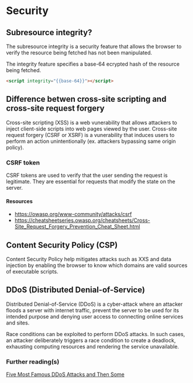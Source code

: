 # Security

## Subresource integrity?

The subresource integrity is a security feature that allows the browser to verify the resource being fetched has not been manipulated.

The integrity feature specifies a base-64 ecrypted hash of the resource being fetched. 

```html
<script integrity="{{base-64}}"></script>
```

## Difference betwen cross-site scripting and cross-site request forgery

Cross-site scripting (XSS) is a web vunerability that allows attackers to inject client-side scripts into web pages viewed by the user. Cross-site request forgery (CSRF or XSRF) is a vunerability that induces users to perform an action unintentionally (ex.  attackers bypassing same origin policy). 

### CSRF token

CSRF tokens are used to verify that the user sending the request is legitimate. They are essential for requests that modify the state on the server.

#### Resources
- https://owasp.org/www-community/attacks/csrf
- https://cheatsheetseries.owasp.org/cheatsheets/Cross-Site_Request_Forgery_Prevention_Cheat_Sheet.html

## Content Security Policy (CSP)

Content Security Policy help mitigates attacks such as XXS and data injection by enabling the browser to know which domains are valid sources of executable scripts.

## DDoS (Distributed Denial-of-Service)

Distributed Denial-of-Service (DDoS) is a cyber-attack where an attacker floods a server with internet traffic, prevent the server to be used for its intended purpose and denying user access to connecting online services and sites.

Race conditions can be exploited to perform DDoS attacks. In such cases, an attacker deliberately triggers a race condition to create a deadlock, exhausting computing resources and rendering the service unavailable.

### Further reading(s)

[Five Most Famous DDoS Attacks and Then Some](https://www.a10networks.com/blog/5-most-famous-ddos-attacks) 



